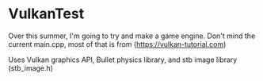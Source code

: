 # VulkanTest

Over this summer, I'm going to try and make a game engine. Don't mind the current main.cpp, most of that is from (https://vulkan-tutorial.com)

Uses Vulkan graphics API, Bullet physics library, and stb image library (stb_image.h)